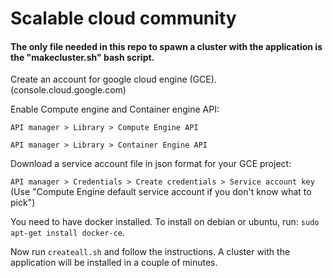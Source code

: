 # Scalable cloud community
#### The only file needed in this repo to spawn a cluster with the application is the "makecluster.sh" bash script.


Create an account for google cloud engine (GCE). (console.cloud.google.com)

Enable Compute engine and Container engine API:

`API manager > Library > Compute Engine API`

`API manager > Library > Container Engine API`

Download a service account file in json format for your GCE project:

`API manager > Credentials > Create credentials > Service account key` (Use "Compute Engine default service account if you don't know what to pick")

You need to have docker installed. To install on debian or ubuntu, run: `sudo apt-get install docker-ce`.

Now run `createall.sh` and follow the instructions. A cluster with the application will be installed in a couple of minutes.
